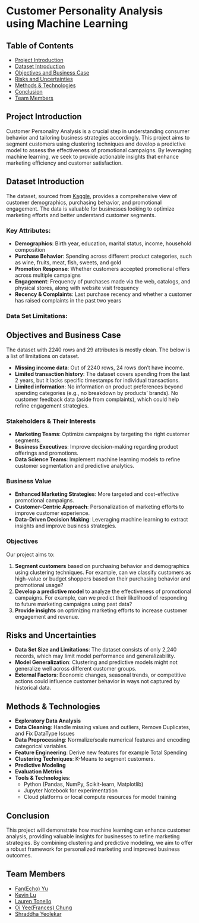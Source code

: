 # Customer Personality Analysis using Machine Learning

## Table of Contents
- [Project Introduction](#project-introduction)
- [Dataset Introduction](#dataset-introduction)
- [Objectives and Business Case](#objectives-and-business-case)
- [Risks and Uncertainties](#risks-and-uncertainties)
- [Methods & Technologies](#methods--technologies)
- [Conclusion](#conclusion)
- [Team Members](#team-members)

## Project Introduction

Customer Personality Analysis is a crucial step in understanding consumer behavior and tailoring business strategies accordingly. This project aims to segment customers using clustering techniques and develop a predictive model to assess the effectiveness of promotional campaigns. By leveraging machine learning, we seek to provide actionable insights that enhance marketing efficiency and customer satisfaction.

## Dataset Introduction

The dataset, sourced from [Kaggle](https://www.kaggle.com/datasets/imakash3011/customer-personality-analysis), provides a comprehensive view of customer demographics, purchasing behavior, and promotional engagement. The data is valuable for businesses looking to optimize marketing efforts and better understand customer segments.

### Key Attributes:
- **Demographics**: Birth year, education, marital status, income, household composition
- **Purchase Behavior**: Spending across different product categories, such as wine, fruits, meat, fish, sweets, and gold
- **Promotion Response**: Whether customers accepted promotional offers across multiple campaigns
- **Engagement**: Frequency of purchases made via the web, catalogs, and physical stores, along with website visit frequency
- **Recency & Complaints**: Last purchase recency and whether a customer has raised complaints in the past two years

### Data Set Limitations: 

## Objectives and Business Case
The dataset with 2240 rows and 29 attributes is mostly clean. The below is a list of limitations on dataset.
- **Missing income data**: Out of 2240 rows, 24 rows don’t have income.
- **Limited transaction history**: The dataset covers spending from the last 2 years, but it lacks specific timestamps for individual transactions.
- **Limited information**: No information on product preferences beyond spending categories (e.g., no breakdown by products’ brands). No customer feedback data (aside from complaints), which could help refine engagement strategies.

### Stakeholders & Their Interests
- **Marketing Teams**: Optimize campaigns by targeting the right customer segments.
- **Business Executives**: Improve decision-making regarding product offerings and promotions.
- **Data Science Teams**: Implement machine learning models to refine customer segmentation and predictive analytics.

### Business Value
- **Enhanced Marketing Strategies**: More targeted and cost-effective promotional campaigns.
- **Customer-Centric Approach**: Personalization of marketing efforts to improve customer experience.
- **Data-Driven Decision Making**: Leveraging machine learning to extract insights and improve business strategies.

### Objectives
Our project aims to:
1. **Segment customers** based on purchasing behavior and demographics using clustering techniques. For example, can we classify customers as high-value or budget shoppers based on their purchasing behavior and promotional usage?
2. **Develop a predictive model** to analyze the effectiveness of promotional campaigns. For example, can we predict their likelihood of responding to future marketing campaigns using past data?
3. **Provide insights** on optimizing marketing efforts to increase customer engagement and revenue.

## Risks and Uncertainties
- **Data Set Size and Limitations**: The dataset consists of only 2,240 records, which may limit model performance and generalizability.
- **Model Generalization**: Clustering and predictive models might not generalize well across different customer groups.
- **External Factors**: Economic changes, seasonal trends, or competitive actions could influence customer behavior in ways not captured by historical data.

## Methods & Technologies
- **Exploratory Data Analysis**
- **Data Cleaning**: Handle missing values and outliers, Remove Duplicates, and Fix DataType Issues
- **Data Preprocessing**: Normalize/scale numerical features and encoding categorical variables.
- **Feature Engineering**: Derive new features for example Total Spending
- **Clustering Techniques**: K-Means to segment customers.
- **Predictive Modeling**
- **Evaluation Metrics**
- **Tools & Technologies**:
  - Python (Pandas, NumPy, Scikit-learn, Matplotlib)
  - Jupyter Notebook for experimentation
  - Cloud platforms or local compute resources for model training

## Conclusion
This project will demonstrate how machine learning can enhance customer analysis, providing valuable insights for businesses to refine marketing strategies. By combining clustering and predictive modeling, we aim to offer a robust framework for personalized marketing and improved business outcomes.

## Team Members
- [Fan(Echo) Yu](https://github.com/echooocc) 
- [Kevin Lu](https://github.com/kevinlutoronto) 
- [Lauren Tonello](https://github.com/ltonello) 
- [Oi Yee(Frances) Chung](https://github.com/franceschung) 
- [Shraddha Yeolekar](https://github.com/shyeolekar5) 

